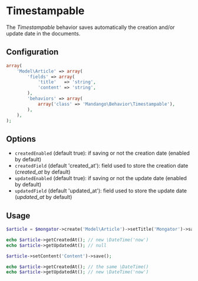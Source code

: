 Timestampable
=============

The *Timestampable* behavior saves automatically the creation and/or update date in the documents.

Configuration
-------------

```php
array(
    'Model\Article' => array(
        'fields' => array(
            'title'   => 'string',
            'content' => 'string',
        ),
        'behaviors' => array(
            array('class' => 'Mandango\Behavior\Timestampable'),
        ),
    ),
);

```

Options
-------

* ```createdEnabled``` (default true): if saving or not the creation date (enabled by default)
* ```createdField``` (default 'created_at'): field used to store the creation date (*created_at* by default)
* ```updatedEnabled``` (default true): if saving or not the update date (enabled by default)
* ```updatedField``` (default 'updated_at'): field used to store the update date (*updated_at* by default)


Usage
-----

```php
$article = $mongator->create('Model\Article')->setTitle('Mongator')->save();

echo $article->getCreatedAt(); // new \DateTime('now')
echo $article->getUpdatedAt(); // null

$article->setContent('Content')->save();

echo $article->getCreatedAt(); // the same \DateTime()
echo $article->getUpdatedAt(); // new \DateTime('now')
```
